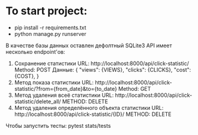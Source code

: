 # To start project:

- pip install -r requirements.txt
- python manage.py runserver

В качестве базы данных оставлен дефолтный SQLite3
API имеет несколько endpoint'ов:

1. Сохранение статистики
   URL: http://localhost:8000/api/click-statistic/
   Method: POST
   Данные: {
   "views": {VIEWS},
   "clicks": {CLICKS},
   "cost": {COST},
   }
2. Метод показа статистики
   URL: http://localhost:8000/api/click-statistic/?from={from_date}&to={to_date}
   Method: GET
3. Метод удаления всеё статистики
   URL: http://localhost:8000/api/click-statistic/delete_all/
   METHOD: DELETE
4. Метод удаления определённого объекта статистики
   URL: http://localhost:8000/api/click-statistic/{ID}/
   METHOD: DELETE

Чтобы запустить тесты:
pytest stats/tests
